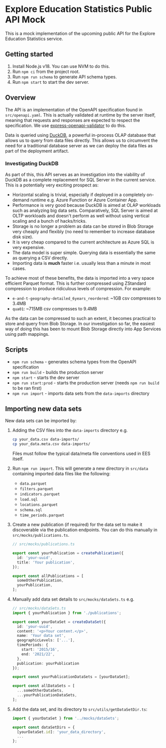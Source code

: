 # Explore Education Statistics Public API Mock

This is a mock implementation of the upcoming public API for the Explore Education Statistics service.

## Getting started

1. Install Node.js v18. You can use NVM to do this.
2. Run `npm ci` from the project root.
3. Run `npm run schema` to generate API schema types.
4. Run `npm start` to start the dev server.

## Overview

The API is an implementation of the OpenAPI specification found in `src/openapi.yaml`. This is
actually validated at runtime by the server itself, meaning that requests and responses are expected
to respect the specification. We use [express-openapi-validator](https://github.com/cdimascio/express-openapi-validator)
to do this.

Data is queried using [DuckDB](https://duckdb.org/), a powerful in-process OLAP database that
allows us to query from data files directly. This allows us to circumvent the need for a traditional
database server as we can deploy the data files as part of the deployment artifact.

### Investigating DuckDB

As part of this, this API serves as an investigation into the viability of DuckDB as a complete
replacement for SQL Server in the current service. This is a potentially very exciting prospect as:

- Horizontal scaling is trivial, especially if deployed in a completely on-demand runtime e.g.
  Azure Function or Azure Container App.
- Performance is very good because DuckDB is aimed at OLAP workloads such as analyzing big data sets.
  Comparatively, SQL Server is aimed at OLTP workloads and doesn't perform as well without using
  vertical scaling and a bunch of hacks/tricks.
- Storage is no longer a problem as data can be stored in Blob Storage very cheaply and flexibly (no
  need to remember to increase database disk size).
- It is very cheap compared to the current architecture as Azure SQL is very expensive.
- The data model is super simple. Querying data is essentially the same as querying a CSV directly.
- Importing data is **much** faster i.e. usually less than a minute in most cases.

To achieve most of these benefits, the data is imported into a very space efficient Parquet format.
This is further compressed using ZStandard compression to produce ridiculous levels of compression.
For example:

- `e-and-t-geography-detailed_6years_reordered`: ~1GB csv compresses to 3.4MB
- `qua01`: ~715MB csv compresses to 9.4MB

As the data can be compressed to such an extent, it becomes practical to store and query from Blob
Storage. In our investigation so far, the easiest way of doing this has been to mount Blob Storage
directly into App Services using path mappings.

## Scripts

- `npm run schema` - generates schema types from the OpenAPI specification
- `npm run build` - builds the production server
- `npm start` - starts the dev server
- `npm run start:prod` - starts the production server (needs `npm run build` to be ran first)
- `npm run import` - imports data sets from the `data-imports` directory

## Importing new data sets

New data sets can be imported by:

1. Adding the CSV files into the `data-imports` directory e.g.

   ```bash
   cp your_data.csv data-imports/
   cp your_data.meta.csv data-imports/
   ```

   Files must follow the typical data/meta file conventions used in EES itself.

2. Run `npm run import`. This will generate a new directory in `src/data` containing imported data
   files like the following:

   - `data.parquet`
   - `filters.parquet`
   - `indicators.parquet`
   - `load.sql`
   - `locations.parquet`
   - `schema.sql`
   - `time_periods.parquet`

3. Create a new publication (if required) for the data set to make it discoverable via the
   publication endpoints. You can do this manually in `src/mocks/publications.ts`.

   ```ts
   // src/mocks/publications.ts

   export const yourPublication = createPublication({
     id: 'your-uuid',
     title: 'Your publication',
   });
   
   export const allPublications = [
     someOtherPublication,
     yourPublication,
   ];
   ```

4. Manually add data set details to `src/mocks/dataSets.ts` e.g.

   ```ts
   // src/mocks/dataSets.ts
   import { yourPublication } from './publications';
   
   export const yourDataSet = createDataSet({
     id: 'your-uuid',
     content: '<p>Your content.</p>',
     name: 'Your data set',
     geographicLevels: ['...'],
     timePeriods: {
       start: '2015/16',
       end: '2021/22',
     },
     publication: yourPublication
   });

   export const yourPublicationDataSets = [yourDataSet];
   
   export const allDataSets = [
     ...someOtherDataSets,
     ...yourPublicationDataSets,
   ];
   ```

5. Add the data set, and its directory to `src/utils/getDataSetDir.ts`:

   ```ts
   import { yourDataSet } from '../mocks/dataSets';

   export const dataSetDirs = {
     [yourDataSet.id]: 'your_data_directory',
     ...
   };
   ```

